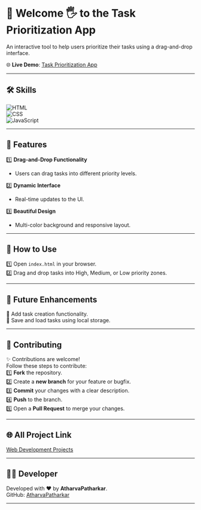 # 🧮 Welcome 🖐 to the Task Prioritization App

An interactive tool to help users prioritize their tasks using a drag-and-drop interface.

🌐 **Live Demo**: [Task Prioritization App](https://atharvapatharkar.github.io/web-development-projects/Task%20Prioritization%20App/index.html)

---

## 🛠️ Skills

![HTML](https://img.shields.io/badge/html5%20-%23E34F26.svg?&style=for-the-badge&logo=html5&logoColor=white)  
![CSS](https://img.shields.io/badge/css3%20-%231572B6.svg?&style=for-the-badge&logo=css3&logoColor=white)  
![JavaScript](https://img.shields.io/badge/javascript%20-%23323330.svg?&style=for-the-badge&logo=javascript&logoColor=%23F7DF1E)  

---

## 🌟 Features

1️⃣ **Drag-and-Drop Functionality**  
   - Users can drag tasks into different priority levels.  

2️⃣ **Dynamic Interface**  
   - Real-time updates to the UI.  

3️⃣ **Beautiful Design**  
   - Multi-color background and responsive layout.  

---

## 🚀 How to Use

1️⃣ Open `index.html` in your browser.  
2️⃣ Drag and drop tasks into High, Medium, or Low priority zones.  

---

## 🔮 Future Enhancements

📌 Add task creation functionality.  
📌 Save and load tasks using local storage.  

---


## 🤝 **Contributing**

✨ Contributions are welcome!  
Follow these steps to contribute:  
1️⃣ **Fork** the repository.  
2️⃣ Create a **new branch** for your feature or bugfix.  
3️⃣ **Commit** your changes with a clear description.  
4️⃣ **Push** to the branch.  
5️⃣ Open a **Pull Request** to merge your changes.

---



## 🌐 All Project Link

[Web Development Projects](https://atharvapatharkar.github.io/web-development-projects/)

---

## 🧑‍💻 Developer

Developed with ❤️ by **AtharvaPatharkar**.  
GitHub: [AtharvaPatharkar](https://github.com/AtharvaPatharkar)

---